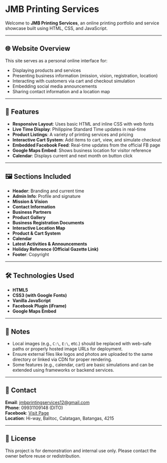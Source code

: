 
# JMB Printing Services

Welcome to **JMB Printing Services**, an online printing portfolio and service showcase built using HTML, CSS, and JavaScript.

---

## 🌐 Website Overview

This site serves as a personal online interface for:
- Displaying products and services
- Presenting business information (mission, vision, registration, location)
- Interacting with customers via cart and checkout simulation
- Embedding social media announcements
- Sharing contact information and a location map

---

## 📁 Features

- **Responsive Layout**: Uses basic HTML and inline CSS with web fonts
- **Live Time Display**: Philippine Standard Time updates in real-time
- **Product Listings**: A variety of printing services and pricing
- **Interactive Cart System**: Add items to cart, view, and simulate checkout
- **Embedded Facebook Feed**: Real-time updates from the official FB page
- **Google Maps Embed**: Shows business location for visitor reference
- **Calendar**: Displays current and next month on button click

---

## 🖼️ Sections Included

- **Header**: Branding and current time
- **Admin Info**: Profile and signature
- **Mission & Vision**
- **Contact Information**
- **Business Partners**
- **Product Gallery**
- **Business Registration Documents**
- **Interactive Location Map**
- **Product & Cart System**
- **Calendar**
- **Latest Activities & Announcements**
- **Holiday Reference (Official Gazette Link)**
- **Footer**: Copyright

---

## 🛠️ Technologies Used

- **HTML5**
- **CSS3 (with Google Fonts)**
- **Vanilla JavaScript**
- **Facebook Plugin (iFrame)**
- **Google Maps Embed**

---

## 📌 Notes

- Local images (e.g., `C:\`, `E:\`, etc.) should be replaced with web-safe paths or properly hosted image URLs for deployment.
- Ensure external files like logos and photos are uploaded to the same directory or linked via CDN for proper rendering.
- Some features (e.g., calendar, cart) are basic simulations and can be extended using frameworks or backend services.

---

## 📧 Contact

**Email**: jmbprintingservices12@gmail.com  
**Phone**: 09931109148 (DITO)  
**Facebook**: [Visit Page](https://web.facebook.com/profile.php?id=61577415907805)  
**Location**: Hi-way, Balitoc, Calatagan, Batangas, 4215

---

## 📃 License

This project is for demonstration and internal use only. Please contact the owner before reuse or redistribution.
